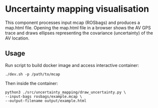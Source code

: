 # Uncertainty mapping visualisation

This component processes input mcap (ROSbags) and produces a map.html file.
Opening the map.html file in a browser shows the AV GPS trace and draws ellipses
representing the covariance (uncertainty) of the AV location.

## Usage
Run script to build docker image and access interactive container:

```
./dev.sh -p /path/to/mcap
```

Then inside the container:

```
python3 ./src/uncertainty_mapping/draw_uncertainty.py \
--input-bags rosbags/example.mcap \
--output-filename output/example.html
```
